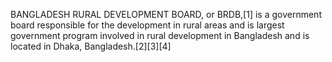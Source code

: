 BANGLADESH RURAL DEVELOPMENT BOARD, or BRDB,[1] is a government board responsible for the development in rural areas and is largest government program involved in rural development in Bangladesh and is located in Dhaka, Bangladesh.[2][3][4]

